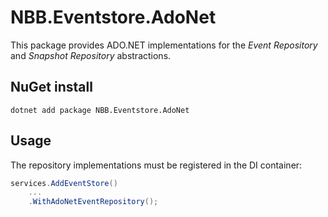 # NBB.Eventstore.AdoNet

This package provides ADO.NET implementations for the *Event Repository* and *Snapshot Repository* abstractions.

## NuGet install
```
dotnet add package NBB.Eventstore.AdoNet
```


## Usage

The repository implementations must be registered in the DI container:

```csharp
services.AddEventStore()
    ...
    .WithAdoNetEventRepository();
```


